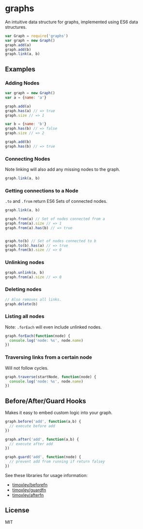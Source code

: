 # graphs

An intuitive data structure for graphs, implemented using ES6 data structures.

```js
var Graph = require('graphs')
var graph = new Graph()
graph.add(a)
graph.add(b)
graph.link(a, b)
```

## Examples

### Adding Nodes

```js
var graph = new Graph()
var a = {name: 'a'}

graph.add(a)
graph.has(a) // => true
graph.size // => 1

var b = {name: 'b'}
graph.has(b) // => false
graph.size // => 2

graph.add(b)
graph.has(b) // => true
```

### Connecting Nodes

Note linking will also add any missing nodes to the graph.

```js
graph.link(a, b)
```

### Getting connections to a Node

`.to` and `.from` return ES6 Sets of connected nodes.

```js
graph.link(a, b)

graph.from(a) // Set of nodes connected from a
graph.from(a).size // => 1
graph.from(a).has(b) // => true


graph.to(b) // Set of nodes connected to b
graph.to(b).has(a) // => true
graph.from(b).size // => 0
```

### Unlinking nodes

```js
graph.unlink(a, b)
graph.from(a).size // => 0
```

### Deleting nodes

```js
// Also removes all links.
graph.delete(b)
```

### Listing all nodes

Note: `.forEach` will even include unlinked nodes.

```js
graph.forEach(function(node) {
  console.log('node: %s', node.name)
})

```

### Traversing links from a certain node

Will not follow cycles.

```js
graph.traverse(startNode, function(node) {
  console.log('node: %s', node.name)
})
```

## Before/After/Guard Hooks

Makes it easy to embed custom logic into your graph.

```js
graph.before('add', function(a,b) {
  // execute before add
})

graph.after('add', function(a,b) {
  // execute after add
})

graph.guard('add', function(node) {
  // prevent add from running if return falsey
})

```

See these libraries for usage information:

* [timoxley/beforefn](http://github.com/timoxley/beforefn)
* [timoxley/guardfn](http://github.com/timoxley/guardfn)
* [timoxley/afterfn](http://github.com/timoxley/afterfn)

## License

MIT
